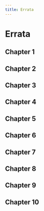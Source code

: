 ```yaml
---
title: Errata
---
```



# Errata


## Chapter 1


## Chapter 2


## Chapter 3


## Chapter 4


## Chapter 5


## Chapter 6


## Chapter 7


## Chapter 8


## Chapter 9


## Chapter 10


